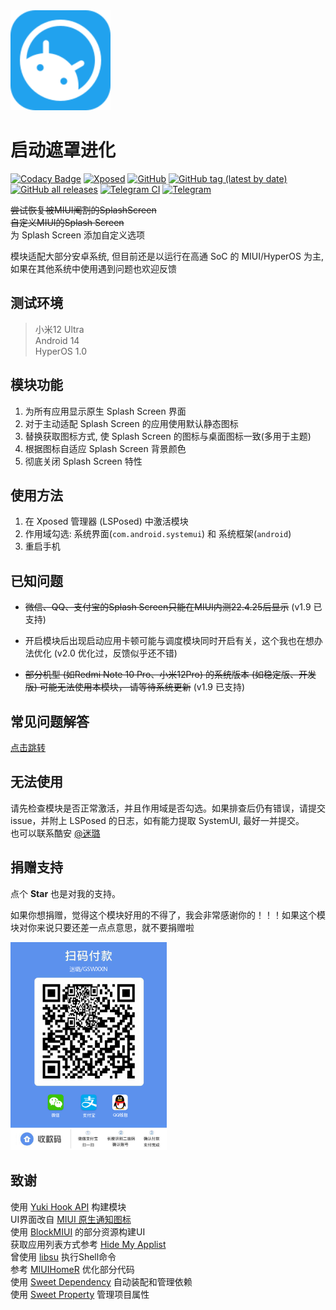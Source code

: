 <img src="https://raw.githubusercontent.com/GSWXXN/RestoreSplashScreen/master/doc/icon.svg" width="160" alt="icon">

# 启动遮罩进化

[![Codacy Badge](https://api.codacy.com/project/badge/Grade/ffbf5a0bdf954416a2e1d4347b1ea797)](https://app.codacy.com/gh/GSWXXN/RestoreSplashScreen?utm_source=github.com&utm_medium=referral&utm_content=GSWXXN/RestoreSplashScreen&utm_campaign=Badge_Grade)
[![Xposed](https://img.shields.io/badge/-Xposed-green?style=flat&logo=Android&logoColor=white)](https://github.com/Xposed-Modules-Repo/com.gswxxn.restoresplashscreen/)
[![GitHub](https://img.shields.io/github/license/GSWXXN/RestoreSplashScreen)](https://github.com/GSWXXN/RestoreSplashScreen/blob/master/LICENSE)
[![GitHub tag (latest by date)](https://img.shields.io/github/v/tag/GSWXXN/RestoreSplashScreen?label=version)](https://github.com/Xposed-Modules-Repo/com.gswxxn.restoresplashscreen/releases)
[![GitHub all releases](https://img.shields.io/github/downloads/Xposed-Modules-Repo/com.gswxxn.restoresplashscreen/total?label=Downloads)](https://github.com/Xposed-Modules-Repo/com.gswxxn.restoresplashscreen/releases)
[![Telegram CI](https://img.shields.io/badge/CI%20builds-Telegram-blue.svg?logo=telegram)](https://t.me/GSWXXN_Channel)
[![Telegram](https://img.shields.io/badge/discussion-Telegram-blue.svg?logo=telegram)](https://t.me/GSWXXN_Chat)

~~尝试恢复被MIUI阉割的SplashScreen~~  
~~自定义MIUI的Splash Screen~~  
为 Splash Screen 添加自定义选项

模块适配大部分安卓系统, 但目前还是以运行在高通 SoC 的 MIUI/HyperOS 为主, 如果在其他系统中使用遇到问题也欢迎反馈  

## 测试环境

> 小米12 Ultra  
> Android 14  
> HyperOS 1.0

## 模块功能

1. 为所有应用显示原生 Splash Screen 界面
2. 对于主动适配 Splash Screen 的应用使用默认静态图标
3. 替换获取图标方式, 使 Splash Screen 的图标与桌面图标一致(多用于主题)
4. 根据图标自适应 Splash Screen 背景颜色
5. 彻底关闭 Splash Screen 特性

## 使用方法

1. 在 Xposed 管理器 (LSPosed) 中激活模块
2. 作用域勾选: 系统界面(`com.android.systemui`) 和 系统框架(`android`)
3. 重启手机

## 已知问题

- ~~微信、QQ、支付宝的Splash Screen只能在MIUI内测22.4.25后显示~~ (v1.9 已支持)

- 开启模块后出现启动应用卡顿可能与调度模块同时开启有关，这个我也在想办法优化 (v2.0 优化过，反馈似乎还不错)

- ~~部分机型 (如Redmi Note 10 Pro、小米12Pro) 的系统版本 (如稳定版、开发版) 可能无法使用本模块，
请等待系统更新~~ (v1.9 已支持)

## 常见问题解答

[点击跳转](https://gswxxn.coding.net/public/restoresplashscreen/faq/git)

## 无法使用

请先检查模块是否正常激活，并且作用域是否勾选。如果排查后仍有错误，请提交 issue，并附上 LSPosed 的日志，如有能力提取
SystemUI, 最好一并提交。  
也可以联系酷安 [@迷璐](http://www.coolapk.com/u/1189245)

## 捐赠支持

点个 **Star** 也是对我的支持。

如果你想捐赠，觉得这个模块好用的不得了，我会非常感谢你的！！！如果这个模块对你来说只要还差一点点意思，就不要捐赠啦

<img
    src="https://raw.githubusercontent.com/GSWXXN/RestoreSplashScreen/master/doc/donate.png"
    width = "250"
    alt="donate"
/>

## 致谢

使用 [Yuki Hook API](https://github.com/fankes/YukiHookAPI) 构建模块  
UI界面改自 [MIUI 原生通知图标](https://github.com/fankes/MIUINativeNotifyIcon)  
使用 [BlockMIUI](https://github.com/Block-Network/blockmiui) 的部分资源构建UI  
获取应用列表方式参考 [Hide My Applist](https://github.com/Dr-TSNG/Hide-My-Applist)  
曾使用 [libsu](https://github.com/topjohnwu/libsu) 执行Shell命令  
参考 [MIUIHomeR](https://github.com/qqlittleice/MiuiHome_R) 优化部分代码  
使用 [Sweet Dependency](https://github.com/HighCapable/SweetDependency) 自动装配和管理依赖  
使用 [Sweet Property](https://github.com/HighCapable/SweetProperty) 管理项目属性

